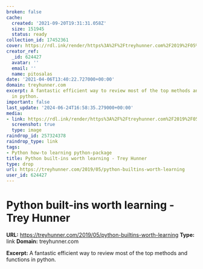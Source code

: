 ```yaml
---
broken: false
cache:
  created: '2021-09-20T19:31:31.058Z'
  size: 151945
  status: ready
collection_id: 17452361
cover: https://rdl.ink/render/https%3A%2F%2Ftreyhunner.com%2F2019%2F05%2Fpython-builtins-worth-learning
creator_ref:
  _id: 624427
  avatar: ''
  email: ''
  name: pitosalas
date: '2021-04-06T13:40:22.727000+00:00'
domain: treyhunner.com
excerpt: A fantastic efficient way to review most of the top methods and functions
  in python.
important: false
last_update: '2024-06-24T16:58:35.279000+00:00'
media:
- link: https://rdl.ink/render/https%3A%2F%2Ftreyhunner.com%2F2019%2F05%2Fpython-builtins-worth-learning
  screenshot: true
  type: image
raindrop_id: 257324378
raindrop_type: link
tags:
- Python how-to learning python-package
title: Python built-ins worth learning - Trey Hunner
type: drop
url: https://treyhunner.com/2019/05/python-builtins-worth-learning
user_id: 624427
---
```


# Python built-ins worth learning - Trey Hunner

**URL:** https://treyhunner.com/2019/05/python-builtins-worth-learning
**Type:** link
**Domain:** treyhunner.com

**Excerpt:** A fantastic efficient way to review most of the top methods and functions in python.
